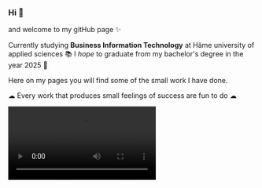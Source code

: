 ### Hi 👋 
 and welcome to my gitHub page ✨

 Currently studying **Business Information Technology** at Häme university of applied sciences 📚
 I *hope* to graduate from my bachelor's degree in the year 2025 🤞

 Here on my pages you will find some of the small work I have done.
 
☁ Every work that produces small feelings of success are fun to do ☁

 ![](https://github.com/PetraPuronummi/PetraPuronummi/blob/main/WhatsApp%20Video%202024-01-23%20at%2018.10.57.mp4)
